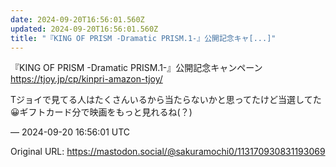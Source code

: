 ```yaml
---
date: 2024-09-20T16:56:01.560Z
updated: 2024-09-20T16:56:01.560Z
title: "『KING OF PRISM -Dramatic PRISM.1-』公開記念キャ[...]"
---
```


<p>『KING OF PRISM -Dramatic PRISM.1-』公開記念キャンペーン<br /><a href="https://tjoy.jp/cp/kinpri-amazon-tjoy/" target="_blank" rel="nofollow noopener" translate="no"><span class="invisible">https://</span><span class="">tjoy.jp/cp/kinpri-amazon-tjoy/</span><span class="invisible"></span></a></p><p>Tジョイで見てる人はたくさんいるから当たらないかと思ってたけど当選してた😀ギフトカード分で映画をもっと見れるね(？)</p>

&mdash; 2024-09-20 16:56:01 UTC

Original URL: https://mastodon.social/@sakuramochi0/113170930831193069
